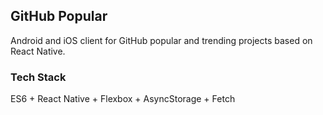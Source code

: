 ## GitHub Popular
Android and iOS client for GitHub popular and trending projects based on React Native.

### Tech Stack
ES6 + React Native + Flexbox + AsyncStorage + Fetch
